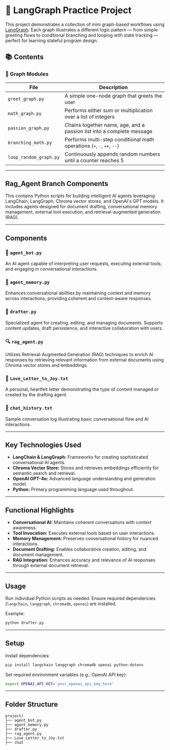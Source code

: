 # 🧠 LangGraph Practice Project

This project demonstrates a collection of mini graph-based workflows using [LangGraph](https://github.com/langchain-ai/langgraph). Each graph illustrates a different logic pattern — from simple greeting flows to conditional branching and looping with state tracking — perfect for learning stateful program design.

## 📚 Contents

### 🔹 Graph Modules

| File | Description |
|------|-------------|
| `greet_graph.py` | A simple one-node graph that greets the user |
| `math_graph.py` | Performs either sum or multiplication over a list of integers |
| `passion_graph.py` | Chains together name, age, and a passion list into a complete message |
| `branching_math.py` | Performs multi-step conditional math operations (`+`, `-`, `++`, `--`) |
| `loop_random_graph.py` | Continuously appends random numbers until a counter reaches 5 |

---


## Rag_Agent Branch Components


This contains Python scripts for building intelligent AI agents leveraging LangChain, LangGraph, Chroma vector stores, and OpenAI's GPT models. It includes agents designed for document drafting, conversational memory management, external tool execution, and retrieval-augmented generation (RAG).

---

## Components

### 📄 `agent_bot.py`

An AI agent capable of interpreting user requests, executing external tools, and engaging in conversational interactions.

### 🧠 `agent_memory.py`

Enhances conversational abilities by maintaining context and memory across interactions, providing coherent and context-aware responses.

### 📝 `drafter.py`

Specialized agent for creating, editing, and managing documents. Supports content updates, draft persistence, and interactive collaboration with users.

### 🔍 `rag_agent.py`

Utilizes Retrieval-Augmented Generation (RAG) techniques to enrich AI responses by retrieving relevant information from external documents using Chroma vector stores and embeddings.

### 💌 `Love_Letter_to_Joy.txt`

A personal, heartfelt letter demonstrating the type of content managed or created by the drafting agent.

### 💬 `chat_history.txt`

Sample conversation log illustrating basic conversational flow and AI interactions.

---

## Key Technologies Used

* **LangChain & LangGraph:** Frameworks for creating sophisticated conversational AI agents.
* **Chroma Vector Store:** Stores and retrieves embeddings efficiently for semantic search and retrieval.
* **OpenAI GPT-4o:** Advanced language understanding and generation model.
* **Python:** Primary programming language used throughout.

---

## Functional Highlights

* **Conversational AI:** Maintains coherent conversations with context awareness.
* **Tool Invocation:** Executes external tools based on user interactions.
* **Memory Management:** Preserves conversational history for nuanced interactions.
* **Document Drafting:** Enables collaborative creation, editing, and document management.
* **RAG Integration:** Enhances accuracy and relevance of AI responses through external document retrieval.

---

## Usage

Run individual Python scripts as needed. Ensure required dependencies (`langchain`, `langgraph`, `chromadb`, `openai`) are installed.

Example:

```bash
python drafter.py
```

---

## Setup

Install dependencies:

```bash
pip install langchain langgraph chromadb openai python-dotenv
```

Set required environment variables (e.g., OpenAI API key):

```bash
export OPENAI_API_KEY='your_openai_api_key_here'
```

---

## Folder Structure

```plaintext
project/
├── agent_bot.py
├── agent_memory.py
├── drafter.py
├── rag_agent.py
├── Love_Letter_to_Joy.txt
├── chat
```
